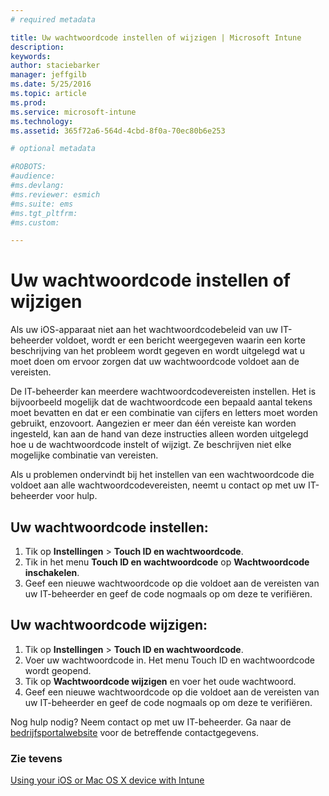 ```yaml
---
# required metadata

title: Uw wachtwoordcode instellen of wijzigen | Microsoft Intune
description:
keywords:
author: staciebarker
manager: jeffgilb
ms.date: 5/25/2016
ms.topic: article
ms.prod:
ms.service: microsoft-intune
ms.technology:
ms.assetid: 365f72a6-564d-4cbd-8f0a-70ec80b6e253

# optional metadata

#ROBOTS:
#audience:
#ms.devlang:
#ms.reviewer: esmich
#ms.suite: ems
#ms.tgt_pltfrm:
#ms.custom:

---
```


# Uw wachtwoordcode instellen of wijzigen

Als uw iOS-apparaat niet aan het wachtwoordcodebeleid van uw IT-beheerder voldoet, wordt er een bericht weergegeven waarin een korte beschrijving van het probleem wordt gegeven en wordt uitgelegd wat u moet doen om ervoor zorgen dat uw wachtwoordcode voldoet aan de vereisten.

De IT-beheerder kan meerdere wachtwoordcodevereisten instellen. Het is bijvoorbeeld mogelijk dat de wachtwoordcode een bepaald aantal tekens moet bevatten en dat er een combinatie van cijfers en letters moet worden gebruikt, enzovoort. Aangezien er meer dan één vereiste kan worden ingesteld, kan aan de hand van deze instructies alleen worden uitgelegd hoe u de wachtwoordcode instelt of wijzigt. Ze beschrijven niet elke mogelijke combinatie van vereisten. 

Als u problemen ondervindt bij het instellen van een wachtwoordcode die voldoet aan alle wachtwoordcodevereisten, neemt u contact op met uw IT-beheerder voor hulp.

## Uw wachtwoordcode instellen:

1. Tik op **Instellingen** > **Touch ID en wachtwoordcode**.
2. Tik in het menu **Touch ID en wachtwoordcode** op **Wachtwoordcode inschakelen**.
3. Geef een nieuwe wachtwoordcode op die voldoet aan de vereisten van uw IT-beheerder en geef de code nogmaals op om deze te verifiëren.

## Uw wachtwoordcode wijzigen:

1. Tik op **Instellingen** > **Touch ID en wachtwoordcode**.
2. Voer uw wachtwoordcode in. Het menu Touch ID en wachtwoordcode wordt geopend.
2. Tik op **Wachtwoordcode wijzigen** en voer het oude wachtwoord.
3. Geef een nieuwe wachtwoordcode op die voldoet aan de vereisten van uw IT-beheerder en geef de code nogmaals op om deze te verifiëren.

Nog hulp nodig? Neem contact op met uw IT-beheerder. Ga naar de [bedrijfsportalwebsite](http://portal.manage.microsoft.com) voor de betreffende contactgegevens.

### Zie tevens
[Using your iOS or Mac OS X device with Intune](using-your-ios-or-mac-os-x-device-with-intune.md)

<!--HONumber=Jun16_HO2-->


